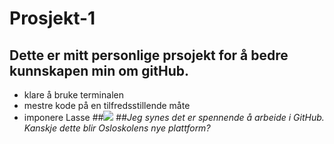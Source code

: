 # Prosjekt-1
## Dette er mitt personlige prsojekt for å bedre kunnskapen min om gitHub.
- klare å bruke terminalen
- mestre kode på en tilfredsstillende måte
- imponere Lasse
##![](https://www.google.no/url?sa=i&rct=j&q=&esrc=s&source=images&cd=&cad=rja&uact=8&ved=0ahUKEwjD9NjE5q7VAhWma5oKHe0pAGEQjRwIBw&url=http%3A%2F%2Fwww.meetup.com%2FOslo-Bitcoin-Meetup%2Fmember%2F12691360%2F&psig=AFQjCNGGCcOkcJq3GshD522dnQLrl36miA&ust=1501428307105113)
##*Jeg synes det er spennende å arbeide i GitHub. Kanskje dette blir Osloskolens nye plattform?*
